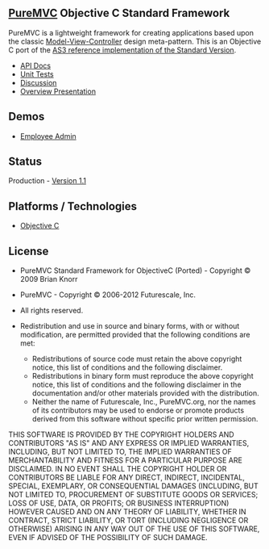 ## [PureMVC](http://puremvc.github.com/) Objective C Standard Framework
PureMVC is a lightweight framework for creating applications based upon the classic [Model-View-Controller](http://en.wikipedia.org/wiki/Model-view-controller) design meta-pattern. This is an Objective C port of the [AS3 reference implementation of the Standard Version](https://github.com/PureMVC/puremvc-as3-standard-framework/wiki). 

* [API Docs](http://darkstar.puremvc.org/content_header.html?url=http://puremvc.org/pages/docs/ObjectiveC/standard/hierarchy.html&desc=PureMVC%20API%20Docs:%20PureMVC%20Standard%20for%20Objective%20C)
* [Unit Tests](https://github.com/PureMVC/puremvc-objectivec-standard-unittests/wiki)
* [Discussion](http://forums.puremvc.org/index.php?board=74.0)
* [Overview Presentation](http://puremvc.tv/#P100)

## Demos
* [Employee Admin](https://github.com/PureMVC/puremvc-objectivec-demo-uikit-employeeadmin/wiki)

## Status
Production - [Version 1.1](https://github.com/PureMVC/puremvc-objectivec-standard-framework/blob/master/VERSION)

## Platforms / Technologies
* [Objective C](http://en.wikipedia.org/wiki/Objective_c)

## License
* PureMVC Standard Framework for ObjectiveC (Ported) - Copyright © 2009 Brian Knorr  
* PureMVC - Copyright © 2006-2012 Futurescale, Inc.
* All rights reserved.

* Redistribution and use in source and binary forms, with or without modification, are permitted provided that the following conditions are met:

  * Redistributions of source code must retain the above copyright notice, this list of conditions and the following disclaimer.
  * Redistributions in binary form must reproduce the above copyright notice, this list of conditions and the following disclaimer in the documentation and/or other materials provided with the distribution.
  * Neither the name of Futurescale, Inc., PureMVC.org, nor the names of its contributors may be used to endorse or promote products derived from this software without specific prior written permission.

THIS SOFTWARE IS PROVIDED BY THE COPYRIGHT HOLDERS AND CONTRIBUTORS "AS IS" AND ANY EXPRESS OR IMPLIED WARRANTIES, INCLUDING, BUT NOT LIMITED TO, THE IMPLIED WARRANTIES OF MERCHANTABILITY AND FITNESS FOR A PARTICULAR PURPOSE ARE DISCLAIMED. IN NO EVENT SHALL THE COPYRIGHT HOLDER OR CONTRIBUTORS BE LIABLE FOR ANY DIRECT, INDIRECT, INCIDENTAL, SPECIAL, EXEMPLARY, OR CONSEQUENTIAL DAMAGES (INCLUDING, BUT NOT LIMITED TO, PROCUREMENT OF SUBSTITUTE GOODS OR SERVICES; LOSS OF USE, DATA, OR PROFITS; OR BUSINESS INTERRUPTION) HOWEVER CAUSED AND ON ANY THEORY OF LIABILITY, WHETHER IN CONTRACT, STRICT LIABILITY, OR TORT (INCLUDING NEGLIGENCE OR OTHERWISE) ARISING IN ANY WAY OUT OF THE USE OF THIS SOFTWARE, EVEN IF ADVISED OF THE POSSIBILITY OF SUCH DAMAGE.
